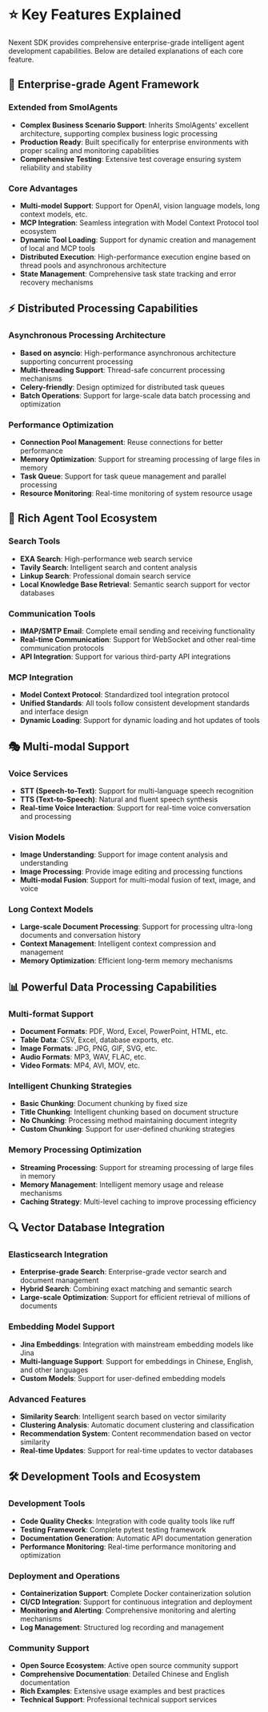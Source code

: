 # ⭐ Key Features Explained

Nexent SDK provides comprehensive enterprise-grade intelligent agent development capabilities. Below are detailed explanations of each core feature.

## 🏢 Enterprise-grade Agent Framework

### Extended from SmolAgents
- **Complex Business Scenario Support**: Inherits SmolAgents' excellent architecture, supporting complex business logic processing
- **Production Ready**: Built specifically for enterprise environments with proper scaling and monitoring capabilities
- **Comprehensive Testing**: Extensive test coverage ensuring system reliability and stability

### Core Advantages
- **Multi-model Support**: Support for OpenAI, vision language models, long context models, etc.
- **MCP Integration**: Seamless integration with Model Context Protocol tool ecosystem
- **Dynamic Tool Loading**: Support for dynamic creation and management of local and MCP tools
- **Distributed Execution**: High-performance execution engine based on thread pools and asynchronous architecture
- **State Management**: Comprehensive task state tracking and error recovery mechanisms

## ⚡ Distributed Processing Capabilities

### Asynchronous Processing Architecture
- **Based on asyncio**: High-performance asynchronous architecture supporting concurrent processing
- **Multi-threading Support**: Thread-safe concurrent processing mechanisms
- **Celery-friendly**: Design optimized for distributed task queues
- **Batch Operations**: Support for large-scale data batch processing and optimization

### Performance Optimization
- **Connection Pool Management**: Reuse connections for better performance
- **Memory Optimization**: Support for streaming processing of large files in memory
- **Task Queue**: Support for task queue management and parallel processing
- **Resource Monitoring**: Real-time monitoring of system resource usage

## 🔧 Rich Agent Tool Ecosystem

### Search Tools
- **EXA Search**: High-performance web search service
- **Tavily Search**: Intelligent search and content analysis
- **Linkup Search**: Professional domain search service
- **Local Knowledge Base Retrieval**: Semantic search support for vector databases

### Communication Tools
- **IMAP/SMTP Email**: Complete email sending and receiving functionality
- **Real-time Communication**: Support for WebSocket and other real-time communication protocols
- **API Integration**: Support for various third-party API integrations

### MCP Integration
- **Model Context Protocol**: Standardized tool integration protocol
- **Unified Standards**: All tools follow consistent development standards and interface design
- **Dynamic Loading**: Support for dynamic loading and hot updates of tools

## 🎭 Multi-modal Support

### Voice Services
- **STT (Speech-to-Text)**: Support for multi-language speech recognition
- **TTS (Text-to-Speech)**: Natural and fluent speech synthesis
- **Real-time Voice Interaction**: Support for real-time voice conversation and processing

### Vision Models
- **Image Understanding**: Support for image content analysis and understanding
- **Image Processing**: Provide image editing and processing functions
- **Multi-modal Fusion**: Support for multi-modal fusion of text, image, and voice

### Long Context Models
- **Large-scale Document Processing**: Support for processing ultra-long documents and conversation history
- **Context Management**: Intelligent context compression and management
- **Memory Optimization**: Efficient long-term memory mechanisms

## 📊 Powerful Data Processing Capabilities

### Multi-format Support
- **Document Formats**: PDF, Word, Excel, PowerPoint, HTML, etc.
- **Table Data**: CSV, Excel, database exports, etc.
- **Image Formats**: JPG, PNG, GIF, SVG, etc.
- **Audio Formats**: MP3, WAV, FLAC, etc.
- **Video Formats**: MP4, AVI, MOV, etc.

### Intelligent Chunking Strategies
- **Basic Chunking**: Document chunking by fixed size
- **Title Chunking**: Intelligent chunking based on document structure
- **No Chunking**: Processing method maintaining document integrity
- **Custom Chunking**: Support for user-defined chunking strategies

### Memory Processing Optimization
- **Streaming Processing**: Support for streaming processing of large files in memory
- **Memory Management**: Intelligent memory usage and release mechanisms
- **Caching Strategy**: Multi-level caching to improve processing efficiency

## 🔍 Vector Database Integration

### Elasticsearch Integration
- **Enterprise-grade Search**: Enterprise-grade vector search and document management
- **Hybrid Search**: Combining exact matching and semantic search
- **Large-scale Optimization**: Support for efficient retrieval of millions of documents

### Embedding Model Support
- **Jina Embeddings**: Integration with mainstream embedding models like Jina
- **Multi-language Support**: Support for embeddings in Chinese, English, and other languages
- **Custom Models**: Support for user-defined embedding models

### Advanced Features
- **Similarity Search**: Intelligent search based on vector similarity
- **Clustering Analysis**: Automatic document clustering and classification
- **Recommendation System**: Content recommendation based on vector similarity
- **Real-time Updates**: Support for real-time updates to vector databases

## 🛠️ Development Tools and Ecosystem

### Development Tools
- **Code Quality Checks**: Integration with code quality tools like ruff
- **Testing Framework**: Complete pytest testing framework
- **Documentation Generation**: Automatic API documentation generation
- **Performance Monitoring**: Real-time performance monitoring and optimization

### Deployment and Operations
- **Containerization Support**: Complete Docker containerization solution
- **CI/CD Integration**: Support for continuous integration and deployment
- **Monitoring and Alerting**: Comprehensive monitoring and alerting mechanisms
- **Log Management**: Structured log recording and management

### Community Support
- **Open Source Ecosystem**: Active open source community support
- **Comprehensive Documentation**: Detailed Chinese and English documentation
- **Rich Examples**: Extensive usage examples and best practices
- **Technical Support**: Professional technical support services 